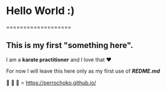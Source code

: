 # Hello World :)
===================
## This is my first "something here".


I am a **karate practitioner** and I love that :heart:

For now I will leave this here only as my first use of ***REDME.md***

:pizza: :beer: :moyai: :star:
 https://perrochoko.github.io/
